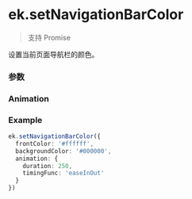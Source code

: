 # ek.setNavigationBarColor

> <Icon type="success" /> 支持 Promise

设置当前页面导航栏的颜色。

### 参数

<Props :data="props" options />

### Animation

<Props :data="animation" />

### Example

```ts
ek.setNavigationBarColor({
  frontColor: '#ffffff',
  backgroundColor: '#000000',
  animation: {
    duration: 250,
    timingFunc: 'easeInOut'
  }
})
```

<script setup>
const props = [
    {
        name: "frontColor", 
        type: "string",
        default: "",
        required: true, 
        desc: "前景颜色值，包括按钮、标题、状态栏的颜色，仅支持 #ffffff 和 #000000", 
        version: "0.1.0"
    },
    {
        name: "backgroundColor", 
        type: "string",
        default: "",
        required: true, 
        desc: "背景颜色，必须是 16 进制格式", 
        version: "0.1.0"
    },
    {
        name: "animation", 
        type: "Animation",
        default: "",
        required: false, 
        desc: "动画效果", 
        version: "0.1.0"
    },
]

const animation = [
    {
        name: "duration", 
        type: "number",
        default: "0",
        required: false, 
        desc: "动画变化时间，单位 ms", 
        version: "0.1.0"
    },
    {
        name: "timingFunc", 
        type: "string",
        default: "linear",
        required: false, 
        desc: "动画类型", 
        version: "0.1.0",
        values: [
            { value: "linear", desc: "线性" },
            { value: "easeIn", desc: "缓入" },
            { value: "easeOut", desc: "缓出" },
            { value: "easeInOut", desc: "缓入缓出" },
        ]
    },
]
</script>
